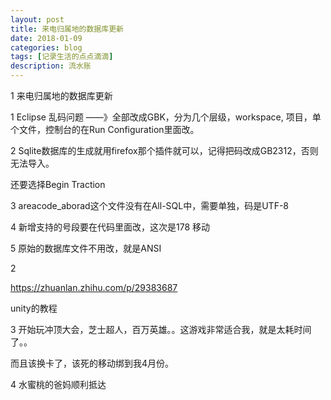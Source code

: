 ```yaml
---
layout: post
title: 来电归属地的数据库更新
date: 2018-01-09
categories: blog
tags: [记录生活的点点滴滴]
description: 流水账
---
```


1 来电归属地的数据库更新

1 Eclipse 乱码问题 ——》全部改成GBK，分为几个层级，workspace, 项目，单个文件，控制台的在Run Configuration里面改。

2 Sqlite数据库的生成就用firefox那个插件就可以，记得把码改成GB2312，否则无法导入。

还要选择Begin Traction

3 areacode_aborad这个文件没有在All-SQL中，需要单独，码是UTF-8

4 新增支持的号段要在代码里面改，这次是178 移动

5 原始的数据库文件不用改，就是ANSI


2

https://zhuanlan.zhihu.com/p/29383687

unity的教程

3 开始玩冲顶大会，芝士超人，百万英雄。。这游戏非常适合我，就是太耗时间了。。

而且该换卡了，该死的移动绑到我4月份。

4 水蜜桃的爸妈顺利抵达



